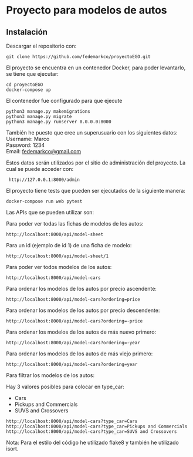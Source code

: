 # Proyecto para modelos de autos

## Instalación
Descargar el repositorio con:

```
git clone https://github.com/fedemarkco/proyectoEGO.git
```
El proyecto se encuentra en un contenedor Docker, para poder levantarlo, se tiene que ejecutar:

```
cd proyectoEGO
docker-compose up
```

El contenedor fue configurado para que ejecute
```
python3 manage.py makemigrations
python3 manage.py migrate
python3 manage.py runserver 0.0.0.0:8000
```

También he puesto que cree un superusuario con los siguientes datos:
<br>Username: Marco
<br>Password: 1234
<br>Email: fedemarkco@gmail.com
 
Estos datos serán utilizados por el sitio de administración del proyecto. La cual se puede acceder con:
```
 http://127.0.0.1:8000/admin
```

El proyecto tiene tests que pueden ser ejecutados de la siguiente manera:
```
docker-compose run web pytest
```

Las APIs que se pueden utilizar son:

Para poder ver todas las fichas de modelos de los autos:
```
http://localhost:8000/api/model-sheet
```

Para un id (ejemplo de id 1) de una ficha de modelo:
```
http://localhost:8000/api/model-sheet/1
```

Para poder ver todos modelos de los autos:
```
http://localhost:8000/api/model-cars
```

Para ordenar los modelos de los autos por precio ascendente:
```
http://localhost:8000/api/model-cars?ordering=price
```

Para ordenar los modelos de los autos por precio descendente:
```
http://localhost:8000/api/model-cars?ordering=-price
```

Para ordenar los modelos de los autos de más nuevo primero:
```
http://localhost:8000/api/model-cars?ordering=-year
```

Para ordenar los modelos de los autos de más viejo primero:
```
http://localhost:8000/api/model-cars?ordering=year
```

Para filtrar los modelos de los autos:

Hay 3 valores posibles para colocar en type_car:
- Cars
- Pickups and Commercials
- SUVS and Crossovers

```
http://localhost:8000/api/model-cars?type_car=Cars
http://localhost:8000/api/model-cars?type_car=Pickups and Commercials
http://localhost:8000/api/model-cars?type_car=SUVS and Crossovers
```


Nota: Para el estilo del código he utilizado flake8 y también he utilizado isort.
